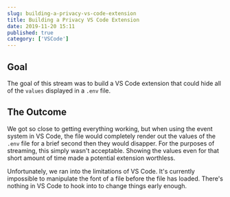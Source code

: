 ```yaml
---
slug: building-a-privacy-vs-code-extension
title: Building a Privacy VS Code Extension
date: 2019-11-20 15:11
published: true
category: ['VSCode']
---
```


<YoutubeEmbed slug="JlZfe_eTPuI"/>

## Goal

The goal of this stream was to build a VS Code extension
that could hide all of the `values` displayed in a `.env`
file.

## The Outcome

We got so close to getting everything working, but when
using the event system in VS Code, the file would completely
render out the values of the `.env` file for a brief second
then they would disapper. For the purposes of streaming,
this simply wasn't acceptable. Showing the values even for
that short amount of time made a potential extension worthless.

Unfortunately, we ran into the limitations of VS Code. It's
currently impossible to manipulate the font of a file before
the file has loaded. There's nothing in VS Code to hook
into to change things early enough.

<TwitterEmbed tweet="https://twitter.com/roblourens/status/1194378966813102083"/>
